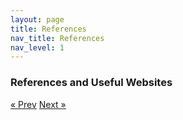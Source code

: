 ```yaml
---
layout: page
title: References 
nav_title: References
nav_level: 1
---
```


### References and Useful Websites
 

<!-- Pagination -->
<div class="pagination">
  <a class="pagination-item older" href="{{ site.baseurl }}/06-Looking-Ahead">&laquo; Prev</a>
  <a class="pagination-item newer" href="{{ site.baseurl }}/08-Appendices">Next &raquo;</a>
</div>
